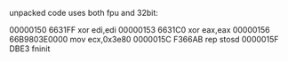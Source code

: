 unpacked code uses both fpu and 32bit:

00000150  6631FF            xor edi,edi
00000153  6631C0            xor eax,eax
00000156  66B9803E0000      mov ecx,0x3e80
0000015C  F366AB            rep stosd
0000015F  DBE3              fninit
